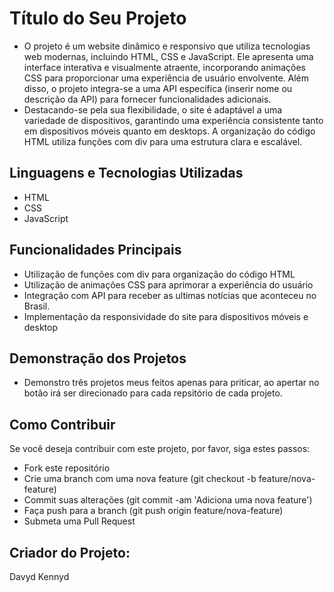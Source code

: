 # Título do Seu Projeto
- O projeto é um website dinâmico e responsivo que utiliza tecnologias web modernas, incluindo HTML, CSS e JavaScript. Ele apresenta uma interface interativa e visualmente atraente, incorporando animações CSS para proporcionar uma experiência de usuário envolvente. Além disso, o projeto integra-se a uma API específica (inserir nome ou descrição da API) para fornecer funcionalidades adicionais.
- Destacando-se pela sua flexibilidade, o site é adaptável a uma variedade de dispositivos, garantindo uma experiência consistente tanto em dispositivos móveis quanto em desktops. A organização do código HTML utiliza funções com div para uma estrutura clara e escalável.

## Linguagens e Tecnologias Utilizadas
- HTML
- CSS
- JavaScript
## Funcionalidades Principais
- Utilização de funções com div para organização do código HTML
- Utilização de animações CSS para aprimorar a experiência do usuário
- Integração com API para receber as ultimas notícias que aconteceu no Brasil.
- Implementação da responsividade do site para dispositivos móveis e desktop
## Demonstração dos Projetos
- Demonstro três projetos meus feitos apenas para priticar, ao apertar no botão irá ser direcionado para cada repsitório de cada projeto.
## Como Contribuir
Se você deseja contribuir com este projeto, por favor, siga estes passos:
- Fork este repositório
- Crie uma branch com uma nova feature (git checkout -b feature/nova-feature)
- Commit suas alterações (git commit -am 'Adiciona uma nova feature')
- Faça push para a branch (git push origin feature/nova-feature)
- Submeta uma Pull Request
## Criador do Projeto:
Davyd Kennyd
